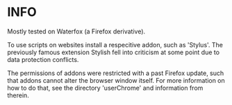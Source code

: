 INFO
====
Mostly tested on Waterfox (a Firefox derivative).

To use scripts on websites install a respecitive addon, such as
'Stylus'. The previously famous extension Stylish fell into criticism
at some point due to data protection conflicts.

The permissions of addons were restricted with a past Firefox update,
such that addons cannot alter the browser window itself. For more
information on how to do that, see the directory 'userChrome' and
information from therein.
